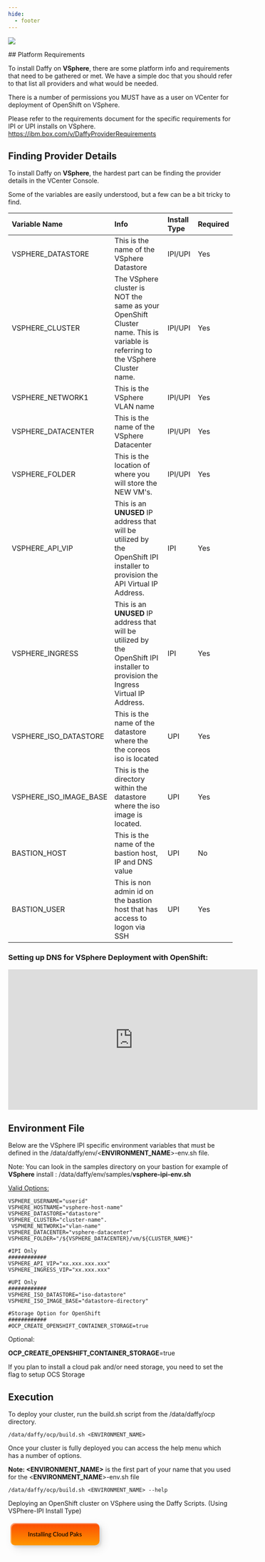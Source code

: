 ```yaml
---
hide:
  - footer
---
```

<script>
  document.title = "Deploy OCP - VSphere";
</script>
<p align = "left">
    <img src='../images/vsphere.png'  align="top" style = "float">
</p>
## Platform Requirements

To install Daffy on **VSphere**, there are some platform info and requirements that need to be gathered or met. We have a simple doc that you should refer to that list all providers and what would be needed.

There is a number of permissions you MUST have as a user on VCenter for deployment of OpenShift on VSphere.

Please refer to the requirements document for the specific requirements for IPI or UPI installs on VSphere.
<a href="https://ibm.box.com/v/DaffyProviderRequirements" target="_blank">https://ibm.box.com/v/DaffyProviderRequirements
</a>
## Finding Provider Details

To install Daffy on **VSphere**, the hardest part can be finding the provider details in the VCenter Console.

Some of the variables are easily understood, but a few can be a bit tricky to find.


| Variable Name   | Info          | Install Type | Required |
| :---------         |    :---------    |   :----     |   :----     |  
| VSPHERE_DATASTORE           | This is the name of the VSphere Datastore       |IPI/UPI |Yes
| VSPHERE_CLUSTER          | The VSphere cluster is NOT the same as your OpenShift Cluster name. This is variable is referring to the VSphere Cluster name.  |IPI/UPI|Yes
|VSPHERE_NETWORK1|This is the VSphere VLAN name|IPI/UPI|Yes
|VSPHERE_DATACENTER|This is the name of the VSphere Datacenter|IPI/UPI|Yes
|VSPHERE_FOLDER|This is the location of where you will store the NEW VM's.|IPI/UPI|Yes
|VSPHERE_API_VIP|This is an **UNUSED** IP address that will be utilized by the OpenShift IPI installer to provision the API Virtual IP Address.|IPI|Yes
|VSPHERE_INGRESS|This is an **UNUSED** IP address that will be utilized by the OpenShift IPI installer to provision the Ingress Virtual IP Address.|IPI|Yes
|VSPHERE_ISO_DATASTORE|This is the name of the datastore where the the coreos iso is located|UPI|Yes
|VSPHERE_ISO_IMAGE_BASE|This is the directory within the datastore where the iso image is located.|UPI|Yes
|BASTION_HOST|This is the name of the bastion host, IP and DNS value|UPI|No
|BASTION_USER|This is non admin id on the bastion host that has access to logon via SSH|UPI|Yes



### Setting up DNS for VSphere Deployment with OpenShift:

<html>
   <head>
      <title>HTML Video embed</title>
   </head>
   <body>
    <div style="text-align:center">
      <iframe width="560" height="315" src="https://www.youtube.com/embed/WTjcPfwW2ys" frameborder="0" allowfullscreen></iframe>
      </iframe>
      </div>
   </body>
</html>

## Environment File

Below are the VSphere IPI specific environment variables that must be defined in the /data/daffy/env/<**ENVIRONMENT_NAME**>-env.sh file.

Note: You can look in the samples directory on your bastion for example of **VSphere** install : /data/daffy/env/samples/**vsphere-ipi-env.sh**

<u>Valid Options:</u>

```
VSPHERE_USERNAME="userid"     
VSPHERE_HOSTNAME="vsphere-host-name"
VSPHERE_DATASTORE="datastore"     
VSPHERE_CLUSTER="cluster-name".   
 VSPHERE_NETWORK1="vlan-name"      
VSPHERE_DATACENTER="vsphere-datacenter"     
VSPHERE_FOLDER="/${VSPHERE_DATACENTER}/vm/${CLUSTER_NAME}"

#IPI Only
############  
VSPHERE_API_VIP="xx.xxx.xxx.xxx"
VSPHERE_INGRESS_VIP="xx.xxx.xxx"

#UPI Only
############
VSPHERE_ISO_DATASTORE="iso-datastore"     
VSPHERE_ISO_IMAGE_BASE="datastore-directory"    

#Storage Option for OpenShift
############
#OCP_CREATE_OPENSHIFT_CONTAINER_STORAGE=true
```

Optional:

**OCP_CREATE_OPENSHIFT_CONTAINER_STORAGE**=true

If you plan to install a cloud pak and/or need storage, you need to set the flag to setup OCS Storage

## Execution

To deploy your cluster, run the build.sh script from the /data/daffy/ocp directory.

```
/data/daffy/ocp/build.sh <ENVIRONMENT_NAME>
```

Once your cluster is fully deployed you can access the help menu which has a number of options.

**Note: <ENVIRONMENT_NAME>** is the first part of your name that you used for the <**ENVIRONMENT_NAME**>-env.sh file

```
/data/daffy/ocp/build.sh <ENVIRONMENT_NAME> --help
```
Deploying an OpenShift cluster on VSphere using the Daffy Scripts.  (Using VSPhere-IPI Install Type)

<button onclick="location.href='../../Cloud-Paks/'" class="custom-btn btn-7">
Installing Cloud Paks</button>






<!-- PUT ANY JS OR CSS BELOW HERE-->

<style>

.frame {
  width: 90%;
  margin: 40px auto;
  text-align: center;
}
button {
  margin: 5px;
}
.custom-btn {
  width: 200px;
  height: 50px;
  color: black;
  border-radius: 10px;
  padding: 10px 25px;
  font-family: 'Lato', sans-serif;
  font-weight: 500;
  background: transparent;
  cursor: pointer;
  transition: all 0.3s ease;
  position: relative;
  display: inline-block;
   box-shadow:inset 2px 2px 2px 0px rgba(255,255,255,.5),
   7px 7px 20px 0px rgba(0,0,0,.1),
   4px 4px 5px 0px rgba(0,0,0,.1);
  outline: none;
}

/* 7 */
.btn-7 {
background: linear-gradient(0deg, rgba(255,151,0,1) 0%, rgba(251,75,2,1) 100%);
  line-height: 42px;
  padding: 0;
  border: none;
}
.btn-7 span {
  position: relative;
  display: block;
  width: 100%;
  height: 100%;
}
.btn-7:before,
.btn-7:after {
  position: absolute;
  content: "";
  right: 0;
  bottom: 0;
  background: rgba(251,75,2,1);
  box-shadow:
   -7px -7px 20px 0px rgba(255,255,255,.9),
   -4px -4px 5px 0px rgba(255,255,255,.9),
   7px 7px 20px 0px rgba(0,0,0,.2),
   4px 4px 5px 0px rgba(0,0,0,.3);
  transition: all 0.3s ease;
}
.btn-7:before{
   height: 0%;
   width: 2px;
}
.btn-7:after {
  width: 0%;
  height: 2px;
}
.btn-7:hover{
  color: rgba(251,75,2,1);
  background: transparent;
}
.btn-7:hover:before {
  height: 100%;
}
.btn-7:hover:after {
  width: 100%;
}
.btn-7 span:before,
.btn-7 span:after {
  position: absolute;
  content: "";
  left: 0;
  top: 0;
  background: rgba(251,75,2,1);
  box-shadow:
   -7px -7px 20px 0px rgba(255,255,255,.9),
   -4px -4px 5px 0px rgba(255,255,255,.9),
   7px 7px 20px 0px rgba(0,0,0,.2),
   4px 4px 5px 0px rgba(0,0,0,.3);
  transition: all 0.3s ease;
}
.btn-7 span:before {
  width: 2px;
  height: 0%;
}
.btn-7 span:after {
  height: 2px;
  width: 0%;
}
.btn-7 span:hover:before {
  height: 100%;
}
.btn-7 span:hover:after {
  width: 100%;
}
}
</style>
